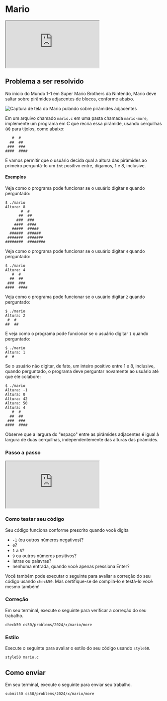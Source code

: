 # Mario

<div class="ratio ratio-16x9" data-video=""><iframe allow="accelerometer; autoplay; encrypted-media; gyroscope; picture-in-picture" allowfullscreen="" class="border" data-video="" src="https://www.youtube.com/embed/cWOkHQXw0JQ?modestbranding=0&amp;rel=0&amp;showinfo=0&amp;start=11"></iframe></div>

## Problema a ser resolvido

No início do Mundo 1-1 em Super Mario Brothers da Nintendo, Mario deve saltar sobre pirâmides adjacentes de blocos, conforme abaixo.

![Captura de tela do Mario pulando sobre pirâmides adjacentes](https://cs50.harvard.edu/x/2024/psets/1/mario/more/pyramids.png)

Em um arquivo chamado `mario.c` em uma pasta chamada `mario-more`, implemente um programa em C que recria essa pirâmide, usando cerquilhas (`#`) para tijolos, como abaixo:

       #  #
      ##  ##
     ###  ###
    ####  ####

E vamos permitir que o usuário decida qual a altura das pirâmides ao primeiro perguntá-lo um `int` positivo entre, digamos, 1 e 8, inclusive.

#### Exemplos

Veja como o programa pode funcionar se o usuário digitar `8` quando perguntado:

    $ ./mario
    Altura: 8
           #  #
          ##  ##
         ###  ###
        ####  ####
       #####  #####
      ######  ######
     #######  #######
    ########  ########

Veja como o programa pode funcionar se o usuário digitar `4` quando perguntado:

    $ ./mario
    Altura: 4
       #  #
      ##  ##
     ###  ###
    ####  ####

Veja como o programa pode funcionar se o usuário digitar `2` quando perguntado:

    $ ./mario
    Altura: 2
     #  #
    ##  ##

E veja como o programa pode funcionar se o usuário digitar `1` quando perguntado:

    $ ./mario
    Altura: 1
    #  #

Se o usuário não digitar, de fato, um inteiro positivo entre 1 e 8, inclusive, quando perguntado, o programa deve perguntar novamente ao usuário até que ele colabore:

    $ ./mario
    Altura: -1
    Altura: 0
    Altura: 42
    Altura: 50
    Altura: 4
       #  #
      ##  ##
     ###  ###
    ####  ####

Observe que a largura do "espaço" entre as pirâmides adjacentes é igual à largura de duas cerquilhas, independentemente das alturas das pirâmides.

### Passo a passo

<div class="ratio ratio-16x9" data-video=""><iframe allow="accelerometer; autoplay; encrypted-media; gyroscope; picture-in-picture" allowfullscreen="" class="border" data-video="" src="https://www.youtube.com/embed/FzN9RAjYG_Q?modestbranding=0&amp;rel=0&amp;showinfo=0"></iframe></div>

### Como testar seu código

Seu código funciona conforme prescrito quando você digita

- `-1` (ou outros números negativos)?
- `0`?
- `1` a `8`?
- `9` ou outros números positivos?
- letras ou palavras?
- nenhuma entrada, quando você apenas pressiona Enter?

Você também pode executar o seguinte para avaliar a correção do seu código usando `check50`. Mas certifique-se de compilá-lo e testá-lo você mesmo também!

### Correção

Em seu terminal, execute o seguinte para verificar a correção do seu trabalho.

    check50 cs50/problems/2024/x/mario/more

### Estilo

Execute o seguinte para avaliar o estilo do seu código usando `style50`.

    style50 mario.c

## Como enviar

Em seu terminal, execute o seguinte para enviar seu trabalho.

    submit50 cs50/problems/2024/x/mario/more